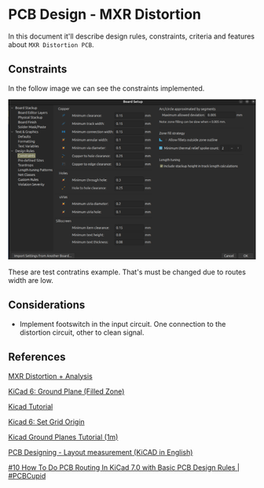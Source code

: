 # PCB Design - MXR Distortion

In this document it'll describe design rules, constraints, criteria and features about `MXR Distortion PCB`.

## Constraints

In the follow image we can see the constraints implemented.

![Constraints](img/constraints.png)

These are test contratins example. That's must be changed due to routes width are low.

## Considerations

- Implement footswitch in the input circuit. One connection to the distortion circuit, other to clean signal.


## References

[MXR Distortion + Analysis](https://www.electrosmash.com/mxr-distortion-plus-analysis)

[KiCad 6: Ground Plane (Filled Zone)](https://www.youtube.com/watch?v=8NV5cuPbVm0)

[Kicad Tutorial](https://www.youtube.com/watch?v=vtUj1Ba_ELk)

[Kicad 6: Set Grid Origin](https://www.youtube.com/watch?v=jXpuGUENB9k)

[Kicad Ground Planes Tutorial (1m)](https://www.youtube.com/watch?v=DNTgrTukltw)

[PCB Designing - Layout measurement (KiCAD in English)](https://www.youtube.com/watch?v=AhPa2fO74DI)

[#10 How To Do PCB Routing In KiCad 7.0 with Basic PCB Design Rules | #PCBCupid](https://www.youtube.com/watch?v=9HpYpP2L10A)

